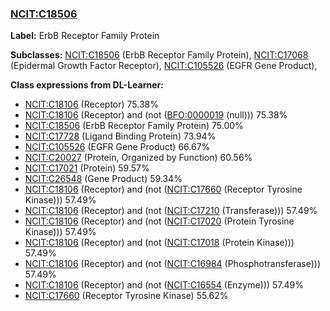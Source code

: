 
### [NCIT:C18506](http://purl.obolibrary.org/obo/NCIT_C18506)
**Label:** ErbB Receptor Family Protein

**Subclasses:** [NCIT:C18506](http://purl.obolibrary.org/obo/NCIT_C18506) (ErbB Receptor Family Protein), [NCIT:C17068](http://purl.obolibrary.org/obo/NCIT_C17068) (Epidermal Growth Factor Receptor), [NCIT:C105526](http://purl.obolibrary.org/obo/NCIT_C105526) (EGFR Gene Product), 

**Class expressions from DL-Learner:**

- [NCIT:C18106](http://purl.obolibrary.org/obo/NCIT_C18106) (Receptor) 75.38%
- [NCIT:C18106](http://purl.obolibrary.org/obo/NCIT_C18106) (Receptor) and (not ([BFO:0000019](http://purl.obolibrary.org/obo/BFO_0000019) (null))) 75.38%
- [NCIT:C18506](http://purl.obolibrary.org/obo/NCIT_C18506) (ErbB Receptor Family Protein) 75.00%
- [NCIT:C17728](http://purl.obolibrary.org/obo/NCIT_C17728) (Ligand Binding Protein) 73.94%
- [NCIT:C105526](http://purl.obolibrary.org/obo/NCIT_C105526) (EGFR Gene Product) 66.67%
- [NCIT:C20027](http://purl.obolibrary.org/obo/NCIT_C20027) (Protein, Organized by Function) 60.56%
- [NCIT:C17021](http://purl.obolibrary.org/obo/NCIT_C17021) (Protein) 59.57%
- [NCIT:C26548](http://purl.obolibrary.org/obo/NCIT_C26548) (Gene Product) 59.34%
- [NCIT:C18106](http://purl.obolibrary.org/obo/NCIT_C18106) (Receptor) and (not ([NCIT:C17660](http://purl.obolibrary.org/obo/NCIT_C17660) (Receptor Tyrosine Kinase))) 57.49%
- [NCIT:C18106](http://purl.obolibrary.org/obo/NCIT_C18106) (Receptor) and (not ([NCIT:C17210](http://purl.obolibrary.org/obo/NCIT_C17210) (Transferase))) 57.49%
- [NCIT:C18106](http://purl.obolibrary.org/obo/NCIT_C18106) (Receptor) and (not ([NCIT:C17020](http://purl.obolibrary.org/obo/NCIT_C17020) (Protein Tyrosine Kinase))) 57.49%
- [NCIT:C18106](http://purl.obolibrary.org/obo/NCIT_C18106) (Receptor) and (not ([NCIT:C17018](http://purl.obolibrary.org/obo/NCIT_C17018) (Protein Kinase))) 57.49%
- [NCIT:C18106](http://purl.obolibrary.org/obo/NCIT_C18106) (Receptor) and (not ([NCIT:C16984](http://purl.obolibrary.org/obo/NCIT_C16984) (Phosphotransferase))) 57.49%
- [NCIT:C18106](http://purl.obolibrary.org/obo/NCIT_C18106) (Receptor) and (not ([NCIT:C16554](http://purl.obolibrary.org/obo/NCIT_C16554) (Enzyme))) 57.49%
- [NCIT:C17660](http://purl.obolibrary.org/obo/NCIT_C17660) (Receptor Tyrosine Kinase) 55.62%


